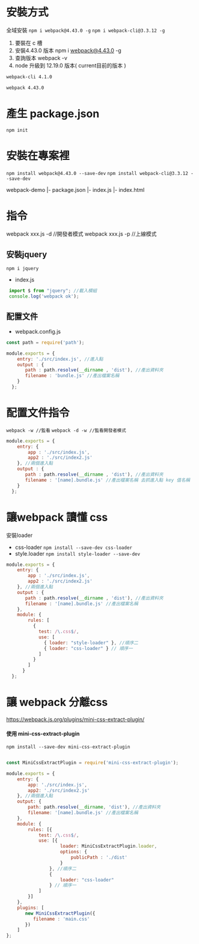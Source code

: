 # 安裝方式

全域安裝
`npm i webpack@4.43.0 -g`
`npm i webpack-cli@3.3.12 -g`

1. 要裝在 c 槽
2. 安裝4.43.0 版本  npm i webpack@4.43.0 -g
3. 查詢版本 webpack -v
4. node 升級到 12.19.0 版本( current目前的版本 )


```bash
webpack-cli 4.1.0

webpack 4.43.0

```
# 產生 package.json

`npm init`


# 安裝在專案裡
`npm install webpack@4.43.0 --save-dev`
`npm install webpack-cli@3.3.12 --save-dev`


webpack-demo
|- package.json
|- index.js
|- index.html

# 指令
webpack xxx.js -d //開發者模式
webpack xxx.js -p //上線模式


## 安裝jquery

`npm i jquery`

- index.js

```js
 import $ from "jquery"; //載入模組
 console.log('webpack ok');
```

## 配置文件

- webpack.config.js

```js
const path = require('path');

module.exports = {
    entry: './src/index.js', //進入點
    output : {
       path : path.resolve(__dirname , 'dist'), //產出資料夾
       filename : 'bundle.js' //產出檔案名稱
    }
  };
```


# 配置文件指令

`webpack -w //監看`
`webpack -d -w //監看開發者模式`



```js
module.exports = {
    entry: {
        app : './src/index.js',
        app2 : './src/index2.js' 
    }, //兩個進入點
    output : {
       path : path.resolve(__dirname , 'dist'), //產出資料夾
       filename : '[name].bundle.js' //產出檔案名稱 去抓進入點 key 值名稱
    }
  };
```


# 讓webpack 讀懂 css

安裝loader

- css-loader   `npm install --save-dev css-loader`
- style.loader  `npm install style-loader --save-dev`

```js
module.exports = {
    entry: {
        app : './src/index.js',
        app2 : './src/index2.js' 
    }, //兩個進入點
    output : {
       path : path.resolve(__dirname , 'dist'), //產出資料夾
       filename : '[name].bundle.js' //產出檔案名稱
    },
    module: {
        rules: [
          {
            test: /\.css$/,
            use: [
              { loader: "style-loader" }, //順序二
              { loader: "css-loader" } // 順序一
            ]
          }
        ]
      }
  };
```

#  讓 webpack 分離css

https://webpack.js.org/plugins/mini-css-extract-plugin/

#### 使用 mini-css-extract-plugin

`npm install --save-dev mini-css-extract-plugin`



```js

const MiniCssExtractPlugin = require('mini-css-extract-plugin');

module.exports = {
    entry: {
        app: './src/index.js',
        app2: './src/index2.js'
    }, //兩個進入點
    output: {
        path: path.resolve(__dirname, 'dist'), //產出資料夾
        filename: '[name].bundle.js' //產出檔案名稱
    },
    module: {
        rules: [{
            test: /\.css$/,
            use: [{
                    loader: MiniCssExtractPlugin.loader,
                    options: {
                        publicPath : './dist'
                    }
                }, //順序二
                {
                    loader: "css-loader"
                } // 順序一
            ]
        }]
    },
    plugins: [
       new MiniCssExtractPlugin({
          filename : 'main.css' 
       }) 
    ]
};

```




